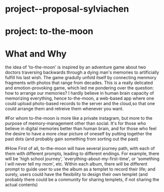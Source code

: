 # project--proposal-sylviachen
# project: to-the-moon
# What and Why
the idea of 'to-the-moon' is inspired by an adventure game about two doctors traversing backwards through a dying man's memories to artificially fulfill his last wish. The game gradully unfold itself by connecting menmory fragments with photos that range from decades. This is a really delicated and emotion-provoking game, which led me pondering over the question: how to arrange our memories? 
I hardly believe in human brain capacity of memorizing everything, hence to-the-moon, a web-based app where one could upload photo-based records to the server and the cloud,so that one could arrange them and retreive them whenever you want.

#For whom
to-the-moon is more like a private instagram, but more to the purpose of memory-management other than social. It's for those who believe in digital memories better than human brain, and for those who feel the desire to have a more clear picture of oneself by putting together the past dots (and probably gain something from sorting out the past)

#How
First of all, to-the-moon will have several journey path, with each of them with different prompts, leading to different endings. For example, there will be 'high school journey', 'everything-about-my-first-time', or 'something I will never tell my mom', etc. Within each album, there will be different prompt to guide user to use the album as a templet to record their life; and surely, users could have the flexibility to design their own templet (and probably there could be a community for sharing templets, if not sharing the actual contents)
